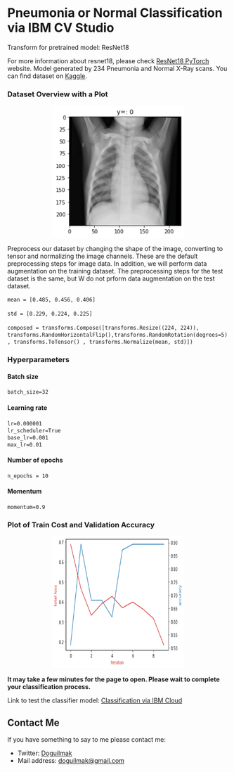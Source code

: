# Pneumonia or Normal Classification via IBM CV Studio

Transform for pretrained model: ResNet18

For more information about resnet18, please check [ResNet18 PyTorch](https://pytorch.org/vision/main/generated/torchvision.models.resnet18.html) website. Model generated by 234 Pneumonia and Normal X-Ray scans. You can find dataset on [Kaggle](https://www.kaggle.com/datasets/paultimothymooney/chest-xray-pneumonia).

### Dataset Overview with a Plot

<p align="center">
    <img height="300" width="300" src="dataset_overview.png"> 
</p>

Preprocess our dataset by changing the shape of the image, converting to tensor and normalizing the image channels. These are the default preprocessing steps for image data. In addition, we will perform data augmentation on the training dataset. The preprocessing steps for the test dataset is the same, but W do not prform data augmentation on the test dataset. 

    mean = [0.485, 0.456, 0.406]
    
    std = [0.229, 0.224, 0.225]
    
    composed = transforms.Compose([transforms.Resize((224, 224)), transforms.RandomHorizontalFlip(),transforms.RandomRotation(degrees=5) , transforms.ToTensor() , transforms.Normalize(mean, std)])

### Hyperparameters

#### Batch size

    batch_size=32

#### Learning rate

    lr=0.000001
    lr_scheduler=True
	base_lr=0.001
	max_lr=0.01

#### Number of epochs

    n_epochs = 10

#### Momentum

    momentum=0.9

### Plot of Train Cost and Validation Accuracy

<p align="center">
    <img height="300" width="300" src="acc_loss_graph.png"> 
</p>

**It may take a few minutes for the page to open. Please wait to complete your classification process.**

Link to test the classifier model: <a href="https://pneumonia-626d3286ef19609ba9594154.mr4ngdkhlwg.eu-gb.codeengine.appdomain.cloud/" target="_blank">Classification via IBM Cloud</a>

## Contact Me

If you have something to say to me please contact me: 

 - Twitter: [Doguilmak](https://twitter.com/Doguilmak)  
 - Mail address: doguilmak@gmail.com
